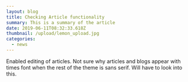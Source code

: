 ```yaml
---
layout: blog
title: Checking Article functionality
summary: This is a summary of the article
date: 2019-06-11T08:32:33.618Z
thumbnail: /upload/lemon_upload.jpg
categories:
  - news
---
```

Enabled editing of articles. Not sure why articles and blogs appear with times font when the rest of the theme is sans serif. Will have to look into this.
